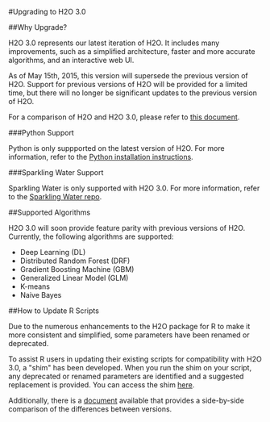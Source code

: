 #Upgrading to H2O 3.0

##Why Upgrade? 

H2O 3.0 represents our latest iteration of H2O. It includes many improvements, such as a simplified architecture, faster and more accurate algorithms, and an interactive web UI. 

As of May 15th, 2015, this version will supersede the previous version of H2O. Support for previous versions of H2O will be provided for a limited time, but there will no longer be significant updates to the previous version of H2O. 

For a comparison of H2O and H2O 3.0, please refer to <a href="https://github.com/h2oai/h2o-dev/blob/jessica-dev-docs/h2o-docs/src/product/upgrade/H2OvsH2O-Dev.md" target="_blank">this document</a>. 

###Python Support

Python is only suppported on the latest version of H2O. For more information, refer to the <a href="https://github.com/h2oai/h2o-dev/blob/master/h2o-py/README.rst" target="_blank">Python installation instructions</a>.

###Sparkling Water Support

Sparkling Water is only supported with H2O 3.0. For more information, refer to the <a href="https://github.com/h2oai/sparkling-water/blob/master/README.md" target="_blank">Sparkling Water repo</a>.

##Supported Algorithms

H2O 3.0 will soon provide feature parity with previous versions of H2O. Currently, the following algorithms are supported: 

- Deep Learning (DL)
- Distributed Random Forest (DRF)
- Gradient Boosting Machine (GBM)
- Generalized Linear Model (GLM) 
- K-means
- Naive Bayes

##How to Update R Scripts

Due to the numerous enhancements to the H2O package for R to make it more consistent and simplified, some parameters have been renamed or deprecated. 

To assist R users in updating their existing scripts for compatibility with H2O 3.0, a "shim" has been developed. When you run the shim on your script, any deprecated or renamed parameters are identified and a suggested replacement is provided. You can access the shim <a href="https://github.com/h2oai/h2o-dev/blob/9795c401b7be339be56b1b366ffe816133cccb9d/h2o-r/h2o-package/R/shim.R" target="_blank">here</a>.

Additionally, there is a <a href="https://github.com/h2oai/h2o-dev/blob/master/h2o-docs/src/product/upgrade/H2ODevPortingRScripts.md" target="_blank">document</a> available that provides a side-by-side comparison of the differences between versions. 


